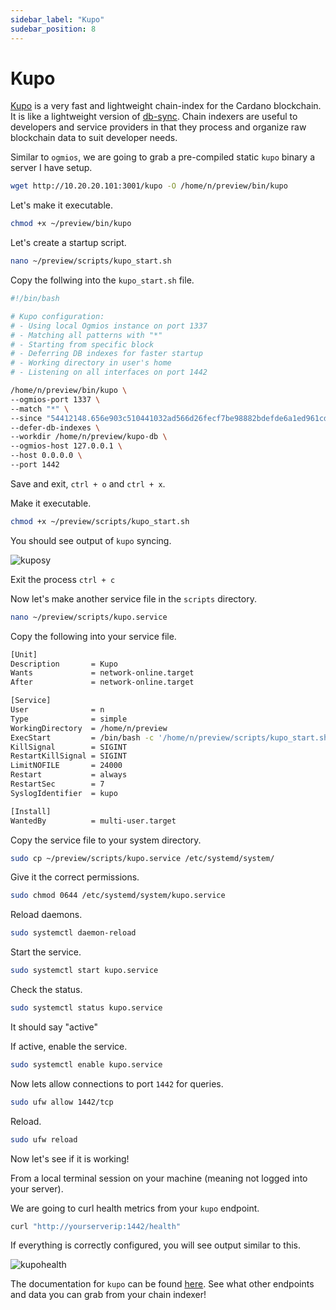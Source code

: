 ```yaml
---
sidebar_label: "Kupo"
sudebar_position: 8
---
```


# Kupo

[Kupo](https://github.com/CardanoSolutions/kupo) is a very fast and lightweight chain-index for the Cardano blockchain.
It is like a lightweight version of [db-sync](https://github.com/IntersectMBO/cardano-db-sync).
Chain indexers are useful to developers and service providers in that they process
and organize raw blockchain data to suit developer needs.

Similar to `ogmios`,
we are going to grab a pre-compiled static `kupo` binary a server I have setup.

``` bash
wget http://10.20.20.101:3001/kupo -O /home/n/preview/bin/kupo
```

Let's make it executable.

``` bash
chmod +x ~/preview/bin/kupo
```

Let's create a startup script.

``` bash
nano ~/preview/scripts/kupo_start.sh
```

Copy the follwing into the `kupo_start.sh` file.

``` bash
#!/bin/bash

# Kupo configuration:
# - Using local Ogmios instance on port 1337
# - Matching all patterns with "*"
# - Starting from specific block
# - Deferring DB indexes for faster startup
# - Working directory in user's home
# - Listening on all interfaces on port 1442

/home/n/preview/bin/kupo \
--ogmios-port 1337 \
--match "*" \
--since "54412148.656e903c510441032ad566d26fecf7be98882bdefde6a1ed961cd8e7bfa9d18a" \
--defer-db-indexes \
--workdir /home/n/preview/kupo-db \
--ogmios-host 127.0.0.1 \
--host 0.0.0.0 \
--port 1442
```

Save and exit, `ctrl + o` and `ctrl + x`.

Make it executable.

```bash
chmod +x ~/preview/scripts/kupo_start.sh
```

You should see output of `kupo` syncing.

![kuposy](/img/indexing1.png)

Exit the process `ctrl + c`

Now let's make another service file in the `scripts` directory.

```bash
nano ~/preview/scripts/kupo.service
```

Copy the following into your service file.

``` bash
[Unit]
Description       = Kupo
Wants             = network-online.target
After             = network-online.target

[Service]
User              = n
Type              = simple
WorkingDirectory  = /home/n/preview
ExecStart         = /bin/bash -c '/home/n/preview/scripts/kupo_start.sh'
KillSignal        = SIGINT
RestartKillSignal = SIGINT
LimitNOFILE       = 24000
Restart           = always
RestartSec        = 7
SyslogIdentifier  = kupo

[Install]
WantedBy          = multi-user.target
```

Copy the service file to your system directory.

```bash
sudo cp ~/preview/scripts/kupo.service /etc/systemd/system/
```

Give it the correct permissions.

```bash
sudo chmod 0644 /etc/systemd/system/kupo.service
```

Reload daemons.

```bash
sudo systemctl daemon-reload
```

Start the service.

```bash
sudo systemctl start kupo.service
```

Check the status.

```bash
sudo systemctl status kupo.service
```

It should say "active"

If active, enable the service.

```bash
sudo systemctl enable kupo.service
```

Now lets allow connections to port `1442` for queries.

```bash
sudo ufw allow 1442/tcp
```

Reload.

```bash
sudo ufw reload
```

Now let's see if it is working!

From a local terminal session on your machine (meaning not logged into your server).

We are going to curl health metrics from your `kupo` endpoint.

```bash
curl "http://yourserverip:1442/health"
```

If everything is correctly configured, you will see output similar to this.

![kupohealth](/img/kupohealth.png)

The documentation for `kupo` can be found [here](https://cardanosolutions.github.io/kupo/#section/Overview).
See what other endpoints and data you can grab from your chain indexer!
